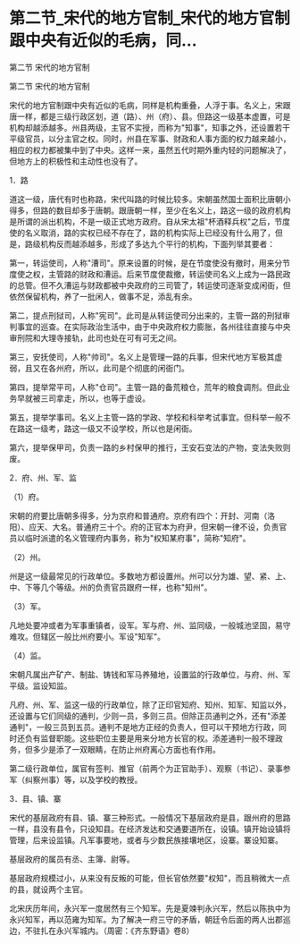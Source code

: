 # 第二节_宋代的地方官制_宋代的地方官制跟中央有近似的毛病，同...

第二节 宋代的地方官制

第二节 宋代的地方官制

宋代的地方官制跟中央有近似的毛病，同样是机构重叠，人浮于事。名义上，宋跟唐一样，都是三级行政区划，道（路）、州（府）、县。但路这一级基本虚置，可是机构却越添越多。州县两级，主官不实授，而称为"知事"，知事之外，还设置若干平级官员，以分主官之权。同时，州县在军事、财政和人事方面的权力越来越小，相应的权力都被集中到了中央。这样一来，虽然五代时期外重内轻的问题解决了，但地方上的积极性和主动性也没有了。

1．路

道这一级，唐代有时也称路，宋代叫路的时候比较多。宋朝虽然国土面积比唐朝小得多，但路的数目却多于唐朝。跟唐朝一样，至少在名义上，路这一级的政府机构是所谓的派出机构，不是一级正式地方政府。自从宋太祖"杯酒释兵权"之后，节度使的名义取消，路的实权已经不存在了，路的机构实际上已经没有什么用了，但是，路级机构反而越添越多，形成了多达九个平行的机构，下面列举其要者：

第一，转运使司，人称"漕司"。原来设置的时候，是在节度使没有撤时，用来分节度使之权，主管路的财政和漕运。后来节度使裁撤，转运使司名义上成为一路民政的总管。但不久漕运与财政都被中央政府的三司管了，转运使司逐渐变成闲衙，但依然保留机构，养了一批闲人，做事不足，添乱有余。

第二，提点刑狱司，人称"宪司"。此司是从转运使司分出来的，主管一路的刑狱审判事宜的巡查。在实际政治生活中，由于中央政府权力膨胀，各州往往直接与中央审刑院和大理寺接轨，此司也处在可有可无之间。

第三，安抚使司，人称"帅司"。名义上是管理一路的兵事，但宋代地方军极其虚弱，且又在各州府，所以，此司是个彻底的闲衙门。

第四，提举常平司，人称"仓司"。主管一路的备荒粮仓，荒年的粮食调剂。但此业务早就被三司拿走，所以，也等于虚设。

第五，提举学事司。名义上主管一路的学政、学校和科举考试事宜。但科举一般不在路这一级考，路这一级又不设学校，所以也是闲衙。

第六，提举保甲司，负责一路的乡村保甲的推行，王安石变法的产物，变法失败则废。

2．府、州、军、监

（1）府。

宋朝的府要比唐朝多得多，分为京府和普通府。京府有四个：开封、河南（洛阳）、应天、大名。普通府三十个。府的正官本为府尹，但宋朝一律不设，负责官员以临时派遣的名义管理府内事务，称为"权知某府事"，简称"知府"。

（2）州。

州是这一级最常见的行政单位。多数地方都设置州。州可以分为雄、望、紧、上、中、下等几个等级。州的负责官员跟府一样，也称"知州"。

（3）军。

凡地处要冲或者为军事重镇者，设军。军与府、州、监同级，一般城池坚固，易守难攻。但辖区一般比州府要小。军设"知军"。

（4）监。

宋朝凡属出产矿产、制盐、铸钱和军马养殖地，设置监的行政单位，与府、州、军平级。监设知监。

凡府、州、军、监这一级的行政单位，除了正印官知府、知州、知军、知监以外，还设置与它们同级的通判，少则一员，多则三员。但除正员通判之外，还有"添差通判"，一般三员到五员。通判不是地方正经的负责人，但可以干预地方行政，同时还负有监督职能。这些职位主要是用来分地方长官的权。添差通判一般不理政务，但多少是添了一双眼睛，在防止州府离心方面也有作用。

第二级行政单位，属官有签判、推官（前两个为正官助手）、观察（书记）、录事参军（纠察州事）等，以及学校的教授。

3．县、镇、寨

宋代的基层政府有县、镇、寨三种形式。一般情况下基层政府是县，跟州府的思路一样，县没有县令，只设知县。在经济发达和交通要道所在，设镇。镇开始设镇将管理，后来设监镇。凡军事要地，或者与少数民族接壤地区，设寨。寨设知寨。

基层政府的属员有丞、主簿、尉等。

基层政府规模过小，从来没有反叛的可能，但长官依然要"权知"，而且稍微大一点的县，就设两个主官。

北宋庆历年间，永兴军一度居然有三个知军。先是夏竦判永兴军，然后以陈执中为永兴知军，再以范雍为知军。为了解决一府三守的矛盾，朝廷令后面的两人出郡巡边，不驻扎在永兴军城内。（周密：《齐东野语》卷8）